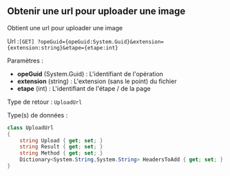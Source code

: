 ## <span id='uploadurl'>Obtenir une url pour uploader une image</span>

Obtient une url pour uploader une image

Url :`[GET] ?opeGuid={opeGuid:System.Guid}&extension={extension:string}&etape={etape:int}`

Paramètres : 

- **opeGuid** (System.Guid) : L'identifiant de l'opération
- **extension** (string) : L'extension (sans le point) du fichier
- **etape** (int) : L'identifiant de l'étape / de la page

Type de retour : `UploadUrl`

Type(s) de données :

```csharp
class UploadUrl
{
	string Upload { get; set; }
	string Result { get; set; }
	string Method { get; set; }
	Dictionary<System.String,System.String> HeadersToAdd { get; set; }
}

```
